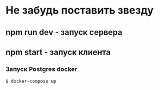 # Не забудь поставить звезду

## npm run dev - запуск сервера

## npm start - запуск клиента

### Запуск Postgres docker
```bash
$ docker-compose up
```